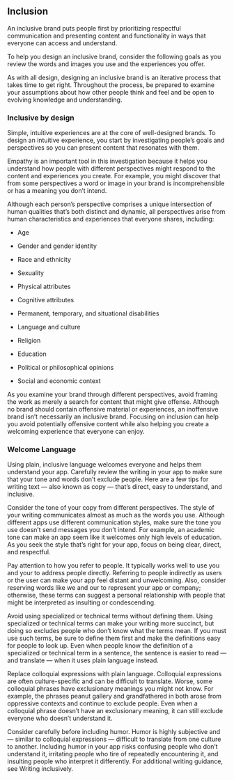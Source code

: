 
## Inclusion

An inclusive brand puts people first by prioritizing respectful communication and presenting content and functionality in ways that everyone can access and understand.

To help you design an inclusive brand, consider the following goals as you review the words and images you use and the experiences you offer.

As with all design, designing an inclusive brand is an iterative process that takes time to get right. Throughout the process, be prepared to examine your assumptions about how other people think and feel and be open to evolving knowledge and understanding.

### Inclusive by design

Simple, intuitive experiences are at the core of well-designed brands. To design an intuitive experience, you start by investigating people’s goals and perspectives so you can present content that resonates with them.

Empathy is an important tool in this investigation because it helps you understand how people with different perspectives might respond to the content and experiences you create. For example, you might discover that from some perspectives a word or image in your brand is incomprehensible or has a meaning you don’t intend.

Although each person’s perspective comprises a unique intersection of human qualities that’s both distinct and dynamic, all perspectives arise from human characteristics and experiences that everyone shares, including:

- Age

- Gender and gender identity

- Race and ethnicity

- Sexuality

- Physical attributes

- Cognitive attributes

- Permanent, temporary, and situational disabilities

- Language and culture

- Religion

- Education

- Political or philosophical opinions

- Social and economic context

As you examine your brand through different perspectives, avoid framing the work as merely a search for content that might give offense. Although no brand should contain offensive material or experiences, an inoffensive brand isn’t necessarily an inclusive brand. Focusing on inclusion can help you avoid potentially offensive content while also helping you create a welcoming experience that everyone can enjoy.

### Welcome Language

Using plain, inclusive language welcomes everyone and helps them understand your app. Carefully review the writing in your app to make sure that your tone and words don’t exclude people. Here are a few tips for writing text — also known as copy — that’s direct, easy to understand, and inclusive.

Consider the tone of your copy from different perspectives. The style of your writing communicates almost as much as the words you use. Although different apps use different communication styles, make sure the tone you use doesn’t send messages you don’t intend. For example, an academic tone can make an app seem like it welcomes only high levels of education. As you seek the style that’s right for your app, focus on being clear, direct, and respectful.

Pay attention to how you refer to people. It typically works well to use you and your to address people directly. Referring to people indirectly as users or the user can make your app feel distant and unwelcoming. Also, consider reserving words like we and our to represent your app or company; otherwise, these terms can suggest a personal relationship with people that might be interpreted as insulting or condescending.

Avoid using specialized or technical terms without defining them. Using specialized or technical terms can make your writing more succinct, but doing so excludes people who don’t know what the terms mean. If you must use such terms, be sure to define them first and make the definitions easy for people to look up. Even when people know the definition of a specialized or technical term in a sentence, the sentence is easier to read — and translate — when it uses plain language instead.

Replace colloquial expressions with plain language. Colloquial expressions are often culture-specific and can be difficult to translate. Worse, some colloquial phrases have exclusionary meanings you might not know. For example, the phrases peanut gallery and grandfathered in both arose from oppressive contexts and continue to exclude people. Even when a colloquial phrase doesn’t have an exclusionary meaning, it can still exclude everyone who doesn’t understand it.

Consider carefully before including humor. Humor is highly subjective and — similar to colloquial expressions — difficult to translate from one culture to another. Including humor in your app risks confusing people who donʼt understand it, irritating people who tire of repeatedly encountering it, and insulting people who interpret it differently. For additional writing guidance, see Writing inclusively.

